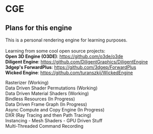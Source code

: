 # CGE

## Plans for this engine

This is a personal rendering engine for learning purposes.<br><br>
Learning from some cool open source projects:<br>
**Open 3D Engine (O3DE)**: https://github.com/o3de/o3de<br>
**Diligent Engine**: https://github.com/DiligentGraphics/DiligentEngine<br>
**3dgep's ForwardPlus**: https://github.com/3dgep/ForwardPlus<br>
**Wicked Engine**: https://github.com/turanszkij/WickedEngine<br>

Rasterizer (Working)<br>
Data Driven Shader Permutations (Working)<br>
Data Driven Material Shaders (Working)<br>
Bindless Resources (In Progress)<br>
Data Driven Frame Graph (In Progress)<br>
Async Compute and Copy Engine (In Progress)<br>
DXR (Ray Tracing and then Path Tracing)<br>
Instancing - Mesh Shaders - GPU Driven Stuff<br>
Multi-Threaded Command Recording<br>
